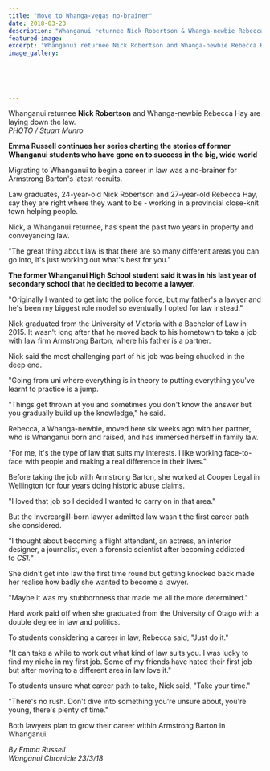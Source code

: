 ```yaml
---
title: "Move to Whanga-vegas no-brainer"
date: 2018-03-23
description: "Whanganui returnee Nick Robertson & Whanga-newbie Rebecca Hay are laying down the law..."
featured-image: 
excerpt: "Whanganui returnee Nick Robertson and Whanga-newbie Rebecca Hay are laying down the law."
image_gallery:
	
	
	
	
	
---
```


<p><span>Whanganui returnee <strong>Nick Robertson</strong> and Whanga-newbie Rebecca Hay are laying down the law. <br /><em>PHOTO / Stuart Munro</em></span></p>
<p class="element element-paragraph"><strong>Emma Russell continues her series charting the stories of former Whanganui students who have gone on to success in the big, wide world</strong></p>
<p class="element element-paragraph">Migrating to Whanganui to begin a career in law was a no-brainer for Armstrong Barton's latest recruits.</p>
<p class="element element-paragraph">Law graduates, 24-year-old Nick Robertson and 27-year-old Rebecca Hay, say they are right where they want to be - working in a provincial close-knit town helping people.</p>
<p class="element element-paragraph">Nick, a Whanganui returnee, has spent the past two years in property and conveyancing law.</p>
<p class="element element-paragraph">"The great thing about law is that there are so many different areas you can go into, it's just working out what's best for you."</p>
<p class="element element-paragraph"><strong>The former Whanganui High School student said it was in his last year of secondary school that he decided to become a lawyer.</strong></p>
<p class="element element-paragraph">"Originally I wanted to get into the police force, but my father's a lawyer and he's been my biggest role model so eventually I opted for law instead."</p>
<p class="element element-paragraph">Nick graduated from the University of Victoria with a Bachelor of Law in 2015. It wasn't long after that he moved back to his hometown to take a job with law firm Armstrong Barton, where his father is a partner.</p>
<p class="element element-paragraph">Nick said the most challenging part of his job was being chucked in the deep end.</p>
<p class="element element-paragraph">"Going from uni where everything is in theory to putting everything you've learnt to practice is a jump.</p>
<p class="element element-paragraph">"Things get thrown at you and sometimes you don't know the answer but you gradually build up the knowledge," he said.</p>
<p class="element element-paragraph">Rebecca, a Whanga-newbie, moved here six weeks ago with her partner, who is Whanganui born and raised, and has immersed herself in family law.</p>
<p class="element element-paragraph">"For me, it's the type of law that suits my interests. I like working face-to-face with people and making a real difference in their lives."</p>
<p class="element element-paragraph">Before taking the job with Armstrong Barton, she worked at Cooper Legal in Wellington for four years doing historic abuse claims.</p>
<p class="element element-paragraph">"I loved that job so I decided I wanted to carry on in that area."</p>
<p class="element element-paragraph">But the Invercargill-born lawyer admitted law wasn't the first career path she considered.</p>
<p class="element element-paragraph">"I thought about becoming a flight attendant, an actress, an interior designer, a journalist, even a forensic scientist after becoming addicted to&nbsp;<em>CSI.</em>"</p>
<p class="element element-paragraph">She didn't get into law the first time round but getting knocked back made her realise how badly she wanted to become a lawyer.</p>
<p class="element element-paragraph">"Maybe it was my stubbornness that made me all the more determined."</p>
<p class="element element-paragraph">Hard work paid off when she graduated from the University of Otago with a double degree in law and politics.</p>
<p class="element element-paragraph">To students considering a career in law, Rebecca said, "Just do it."</p>
<p class="element element-paragraph">"It can take a while to work out what kind of law suits you. I was lucky to find my niche in my first job. Some of my friends have hated their first job but after moving to a different area in law love it."</p>
<p class="element element-paragraph">To students unsure what career path to take, Nick said, "Take your time."</p>
<p class="element element-paragraph">"There's no rush. Don't dive into something you're unsure about, you're young, there's plenty of time."</p>
<p class="element element-paragraph">Both lawyers plan to grow their career within Armstrong Barton in Whanganui.</p>
<p><em>By Emma Russell</em><br /><em>Wanganui Chronicle 23/3/18</em></p>

